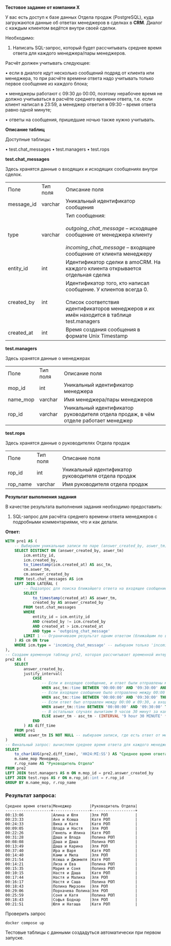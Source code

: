 **Тестовое задание от компании X**

У вас есть доступ к базе данных Отдела продаж (PostgreSQL), куда загружаются данные об ответах менеджеров в сделках в **CRM**.
Диалог с каждым клиентом ведётся внутри своей сделки.

Необходимо:

1. Написать SQL-запрос, который будет рассчитывать среднее время ответа для каждого менеджера/пары менеджеров.

Расчёт должен учитывать следующее:

• если в диалоге идут несколько сообщений подряд от клиента или менеджера, то при расчёте времени ответа надо учитывать только первое сообщение из каждого блока;

• менеджеры работают с 09:30 до 00:00, поэтому нерабочее время не должно учитываться в расчёте среднего времени ответа, т.е. если клиент написал в 23:59, а менеджер ответил в 09:30 – время ответа равно одной минуте;

• ответы на сообщения, пришедшие ночью также нужно учитывать.

**Описание таблиц**

Доступные таблицы:

• test.chat_messages
• test.managers
• test.rops

**test.chat_messages**

Здесь хранятся данные о входящих и исходящих сообщениях внутри сделок.

|            |          |                                                                                                                                                                   |
| ---------- | -------- | ----------------------------------------------------------------------------------------------------------------------------------------------------------------- |
| Поле       | Тип поля | Описание поля                                                                                                                                                     |
| message_id | varchar  | Уникальный идентификатор сообщения                                                                                                                                |
| type       | varchar  | Тип сообщения:<br><br>_outgoing_chat_message_ – исходящее сообщение от менеджера клиенту<br><br>_incoming_chat_message_ – входящее сообщение от клиента менеджеру |
| entity_id  | int      | Идентификатор сделки в amoCRM. На каждого клиента открывается отдельная сделка                                                                                    |
| created_by | int      | Идентификатор того, кто написал сообщение. У клиентов всегда 0.<br><br>Список соответствия идентификаторов менеджеров и их имён находится в таблице test.managers |
| created_at | int      | Время создания сообщения в формате Unix Timestamp                                                                                                                 |

**test.managers**

Здесь хранятся данные о менеджерах

|          |          |                                                                                     |
| -------- | -------- | ----------------------------------------------------------------------------------- |
| Поле     | Тип поля | Описание поля                                                                       |
| mop_id   | int      | Уникальный идентификатор менеджера                                                  |
| name_mop | varchar  | Имя менеджера/пары менеджеров                                                       |
| rop_id   | varchar  | Уникальный идентификатор руководителя отдела продаж, в чём отделе работает менеджер |

**test.rops**

Здесь хранятся данные о руководителях Отдела продаж

|          |          |                                                     |
| -------- | -------- | --------------------------------------------------- |
| Поле     | Тип поля | Описание поля                                       |
| rop_id   | int      | Уникальный идентификатор руководителя отдела продаж |
| rop_name | varchar  | Имя руководителя отдела продаж                      |

**Результат выполнения задания**

В качестве результата выполнения задания необходимо предоставить:

1. SQL-запрос для расчёта среднего времени ответа менеджеров с подробными комментариями, что и как делали.

**Ответ:**

```sql
WITH pre1 AS (
    -- Выбираем уникальные записи по паре (answer_created_by, aswer_tm)
    SELECT DISTINCT ON (answer_created_by, aswer_tm)
        icm.entity_id, 
        icm.created_by, 
        to_timestamp(icm.created_at) AS asc_tm, 
        cm.aswer_tm, 
        cm.answer_created_by 
    FROM test.chat_messages AS icm 
    LEFT JOIN LATERAL (
        -- Подзапрос для поиска ближайшего ответа на входящее сообщение
        SELECT
            to_timestamp(created_at) AS aswer_tm, 
            created_by AS answer_created_by 
        FROM test.chat_messages
        WHERE
            entity_id = icm.entity_id 
            AND created_by != icm.created_by 
            AND created_at > icm.created_at 
            AND type = 'outgoing_chat_message' 
        LIMIT 1 -- Ограничиваем результат одним ответом (ближайшим по времени)
    ) AS cm ON true
    WHERE icm.type = 'incoming_chat_message' -- выбираем только 'incoming_chat_message' сообщения
),
-- Создаем временную таблицу pre2, которая рассчитывает временной интервал между входящим сообщением и ответом
pre2 AS (
    SELECT
        answer_created_by,
        justify_interval(
            CASE
                -- Если и входящее сообщение, и ответ были отправлены между 00:00 и 09:30, считаем разницу напрямую
                WHEN asc_tm::time BETWEEN '00:00:00' AND '09:30:00' AND aswer_tm::time BETWEEN '00:00:00' AND '09:30:00' THEN aswer_tm - asc_tm
                -- Если входящее сообщение было отправлено между 00:00 и 09:30, а ответ — позже, вычитаем время до 09:30
                WHEN asc_tm::time BETWEEN '00:00:00' AND '09:30:00' THEN aswer_tm - (date_trunc('day', asc_tm) + INTERVAL '09:30')
                -- Если ответ был отправлен между 00:00 и 09:30, а входящее сообщение — раньше, считаем разницу напрямую
                WHEN aswer_tm::time BETWEEN '00:00:00' AND '09:30:00' THEN aswer_tm - asc_tm
                -- В остальных случаях вычитаем 9 часов 30 минут за каждый день между входящим сообщением и ответом
                ELSE aswer_tm - asc_tm - (INTERVAL '9 hour 30 MINUTE' * (DATE(aswer_tm) - DATE(asc_tm)))
            END
        ) AS diff_time
    FROM pre1
    WHERE aswer_tm IS NOT NULL -- выбираем записи, где есть ответ от менеджера
)
-- Финальный запрос: вычисляем среднее время ответа для каждого менеджера и отдела
SELECT
    to_char(AVG(pre2.diff_time), 'HH24:MI:SS') AS "Среднее время ответа",
    m.name_mop Менеджер,
    r.rop_name AS "Руководитель Отдела"
FROM pre2
LEFT JOIN test.managers AS m ON m.mop_id = pre2.answer_created_by
LEFT JOIN test.rops AS r ON m.rop_id::int = r.rop_id
GROUP BY m.name_mop, r.rop_name
```

### Результат запроса:

```
Среднее время ответа|Менеджер        |Руководитель Отдела|
--------------------+----------------+-------------------+
00:13:06            |Алина и Юля     |Эля РОП            |
00:23:33            |Аня и Ксюша     |Катя РОП           |
00:24:33            |Вика и Катя     |Катя РОП           |
00:09:05            |Влада и Настя   |Эля РОП            |
00:22:26            |Гюнель и Илина  |Катя РОП           |
00:31:28            |Даша и Влада    |Полина РОП         |
00:08:08            |Даша и Даша     |Полина РОП         |
00:13:49            |Даша и Карина   |Эля РОП            |
00:37:40            |Ира и Варя      |Катя РОП           |
00:14:40            |Ками и Мила     |Эля РОП            |
00:21:54            |Ксюша и Джамиля |Катя РОП           |
00:14:21            |Лиза и Ева      |Полина РОП         |
00:15:35            |Мария и Соня    |Полина РОП         |
00:10:15            |Настя и Даша    |Катя РОП           |
00:17:44            |Настя и Малика  |Эля РОП            |
00:16:17            |Настя и Саша    |Полина РОП         |
00:18:43            |Полина Мирзоян  |Эля РОП            |
00:29:06            |Порхачева Полина|Эля РОП            |
00:25:59            |Соня и Катя     |Полина РОП         |
00:18:43            |Софья Боднар    |Эля РОП            |
00:21:51            |Юля и Наташа    |Катя РОП           |
```

Проверить запрос

```
docker compose up
```

Тестовые таблицы с данными создадуться автоматически при первом запуске.
